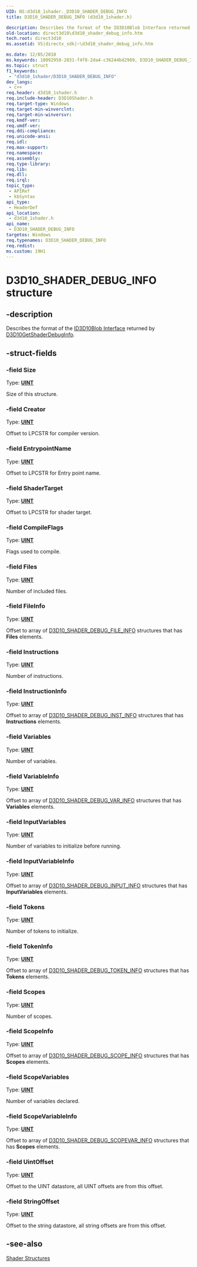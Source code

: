 ```yaml
---
UID: NS:d3d10_1shader._D3D10_SHADER_DEBUG_INFO
title: D3D10_SHADER_DEBUG_INFO (d3d10_1shader.h)

description: Describes the format of the ID3D10Blob Interface returned by D3D10GetShaderDebugInfo.
old-location: direct3d10\d3d10_shader_debug_info.htm
tech.root: direct3d10
ms.assetid: VS|directx_sdk|~\d3d10_shader_debug_info.htm

ms.date: 12/05/2018
ms.keywords: 18092958-2031-f4f8-2da4-c36244bd2989, D3D10_SHADER_DEBUG_INFO, D3D10_SHADER_DEBUG_INFO structure [Direct3D 10], d3d10_1shader/D3D10_SHADER_DEBUG_INFO, direct3d10.d3d10_shader_debug_info
ms.topic: struct
f1_keywords: 
 - "d3d10_1shader/D3D10_SHADER_DEBUG_INFO"
dev_langs:
 - c++
req.header: d3d10_1shader.h
req.include-header: D3D10Shader.h
req.target-type: Windows
req.target-min-winverclnt: 
req.target-min-winversvr: 
req.kmdf-ver: 
req.umdf-ver: 
req.ddi-compliance: 
req.unicode-ansi: 
req.idl: 
req.max-support: 
req.namespace: 
req.assembly: 
req.type-library: 
req.lib: 
req.dll: 
req.irql: 
topic_type:
 - APIRef
 - kbSyntax
api_type:
 - HeaderDef
api_location:
 - d3d10_1shader.h
api_name:
 - D3D10_SHADER_DEBUG_INFO
targetos: Windows
req.typenames: D3D10_SHADER_DEBUG_INFO
req.redist: 
ms.custom: 19H1
---
```


# D3D10_SHADER_DEBUG_INFO structure


## -description


Describes the format of the <a href="https://docs.microsoft.com/en-us/windows/desktop/api/d3dcommon/nn-d3dcommon-id3d10blob">ID3D10Blob Interface</a> returned by <a href="https://docs.microsoft.com/windows/desktop/api/d3d10shader/nf-d3d10shader-d3d10getshaderdebuginfo">D3D10GetShaderDebugInfo</a>.


## -struct-fields




### -field Size

Type: <b><a href="https://docs.microsoft.com/windows/desktop/WinProg/windows-data-types">UINT</a></b>

Size of this structure.


### -field Creator

Type: <b><a href="https://docs.microsoft.com/windows/desktop/WinProg/windows-data-types">UINT</a></b>

Offset to LPCSTR for compiler version.


### -field EntrypointName

Type: <b><a href="https://docs.microsoft.com/windows/desktop/WinProg/windows-data-types">UINT</a></b>

Offset to LPCSTR for Entry point name.


### -field ShaderTarget

Type: <b><a href="https://docs.microsoft.com/windows/desktop/WinProg/windows-data-types">UINT</a></b>

Offset to LPCSTR for shader target.


### -field CompileFlags

Type: <b><a href="https://docs.microsoft.com/windows/desktop/WinProg/windows-data-types">UINT</a></b>

Flags used to compile.


### -field Files

Type: <b><a href="https://docs.microsoft.com/windows/desktop/WinProg/windows-data-types">UINT</a></b>

Number of included files.


### -field FileInfo

Type: <b><a href="https://docs.microsoft.com/windows/desktop/WinProg/windows-data-types">UINT</a></b>

Offset to array of <a href="https://docs.microsoft.com/windows/win32/api/d3d10_1shader/ns-d3d10_1shader-d3d10_shader_debug_file_info">D3D10_SHADER_DEBUG_FILE_INFO</a> structures that has <b>Files</b> elements.


### -field Instructions

Type: <b><a href="https://docs.microsoft.com/windows/desktop/WinProg/windows-data-types">UINT</a></b>

Number of instructions.


### -field InstructionInfo

Type: <b><a href="https://docs.microsoft.com/windows/desktop/WinProg/windows-data-types">UINT</a></b>

Offset to array of <a href="https://docs.microsoft.com/windows/win32/api/d3d10_1shader/ns-d3d10_1shader-d3d10_shader_debug_inst_info">D3D10_SHADER_DEBUG_INST_INFO</a> structures that has <b>Instructions</b> elements.


### -field Variables

Type: <b><a href="https://docs.microsoft.com/windows/desktop/WinProg/windows-data-types">UINT</a></b>

Number of variables.


### -field VariableInfo

Type: <b><a href="https://docs.microsoft.com/windows/desktop/WinProg/windows-data-types">UINT</a></b>

Offset to array of <a href="https://docs.microsoft.com/windows/win32/api/d3d10_1shader/ns-d3d10_1shader-d3d10_shader_debug_var_info">D3D10_SHADER_DEBUG_VAR_INFO</a> structures that has <b>Variables</b> elements.


### -field InputVariables

Type: <b><a href="https://docs.microsoft.com/windows/desktop/WinProg/windows-data-types">UINT</a></b>

Number of variables to initialize before running.


### -field InputVariableInfo

Type: <b><a href="https://docs.microsoft.com/windows/desktop/WinProg/windows-data-types">UINT</a></b>

Offset to array of <a href="https://docs.microsoft.com/windows/win32/api/d3d10_1shader/ns-d3d10_1shader-d3d10_shader_debug_input_info">D3D10_SHADER_DEBUG_INPUT_INFO</a> structures that has <b>InputVariables</b> elements.


### -field Tokens

Type: <b><a href="https://docs.microsoft.com/windows/desktop/WinProg/windows-data-types">UINT</a></b>

Number of tokens to initialize.


### -field TokenInfo

Type: <b><a href="https://docs.microsoft.com/windows/desktop/WinProg/windows-data-types">UINT</a></b>

Offset to array of <a href="https://docs.microsoft.com/windows/win32/api/d3d10_1shader/ns-d3d10_1shader-d3d10_shader_debug_token_info">D3D10_SHADER_DEBUG_TOKEN_INFO</a> structures that has <b>Tokens</b> elements.


### -field Scopes

Type: <b><a href="https://docs.microsoft.com/windows/desktop/WinProg/windows-data-types">UINT</a></b>

Number of scopes.


### -field ScopeInfo

Type: <b><a href="https://docs.microsoft.com/windows/desktop/WinProg/windows-data-types">UINT</a></b>

Offset to array of <a href="https://docs.microsoft.com/windows/win32/api/d3d10_1shader/ns-d3d10_1shader-d3d10_shader_debug_scope_info">D3D10_SHADER_DEBUG_SCOPE_INFO</a> structures that has <b>Scopes</b> elements.


### -field ScopeVariables

Type: <b><a href="https://docs.microsoft.com/windows/desktop/WinProg/windows-data-types">UINT</a></b>

Number of variables declared.


### -field ScopeVariableInfo

Type: <b><a href="https://docs.microsoft.com/windows/desktop/WinProg/windows-data-types">UINT</a></b>

Offset to array of <a href="https://docs.microsoft.com/windows/win32/api/d3d10_1shader/ns-d3d10_1shader-d3d10_shader_debug_scopevar_info">D3D10_SHADER_DEBUG_SCOPEVAR_INFO</a> structures that has <b>Scopes</b> elements.


### -field UintOffset

Type: <b><a href="https://docs.microsoft.com/windows/desktop/WinProg/windows-data-types">UINT</a></b>

Offset to the UINT datastore, all UINT offsets are from this offset.


### -field StringOffset

Type: <b><a href="https://docs.microsoft.com/windows/desktop/WinProg/windows-data-types">UINT</a></b>

Offset to the string datastore, all string offsets are from this offset.


## -see-also




<a href="https://docs.microsoft.com/windows/desktop/direct3d10/d3d10-graphics-reference-d3d10-shader-structures">Shader Structures</a>
 

 

